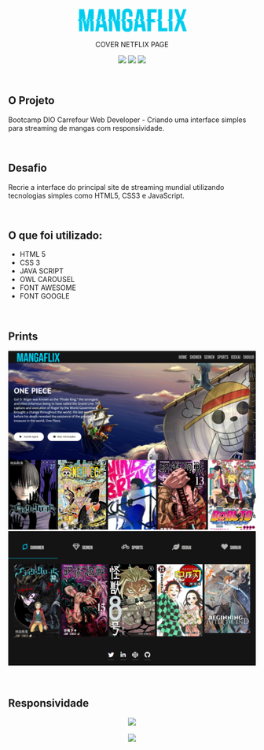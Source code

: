 <p align="center">
  <img src="img/logo.png" allign="center"/>
</p>


<p align="center">
COVER NETFLIX PAGE
</p>

<p align="center">
<img src="https://img.shields.io/badge/HTML5-E34F26?style=for-the-badge&logo=html5&logoColor=white">
<img src="https://img.shields.io/badge/CSS3-1572B6?style=for-the-badge&logo=css3&logoColor=white">
<img src="https://img.shields.io/badge/JavaScript-323330?style=for-the-badge&logo=javascript&logoColor=F7DF1E">
</p>


<br>

## O Projeto
Bootcamp DIO Carrefour Web Developer - Criando uma interface simples para streaming de mangas com responsividade.

<br>

## Desafio
Recrie a interface do principal site de streaming mundial utilizando tecnologias simples como HTML5, CSS3 e JavaScript. 

<br>

## O que foi utilizado:
  * HTML 5
  * CSS 3
  * JAVA SCRIPT
  * OWL CAROUSEL
  * FONT AWESOME
  * FONT GOOGLE

<br>

## Prints

<p align="center">
  <img src="img/prt-01.png"/>
   <img src="img/prt-02.png"/>
</p>

<br>

## Responsividade

<p align="center">
  <img src="img/mangaflix-site.gif"/>
</p>

<p align="center">
  <img src="img/mangaflix-site-responsivo.gif"/>
</p>

